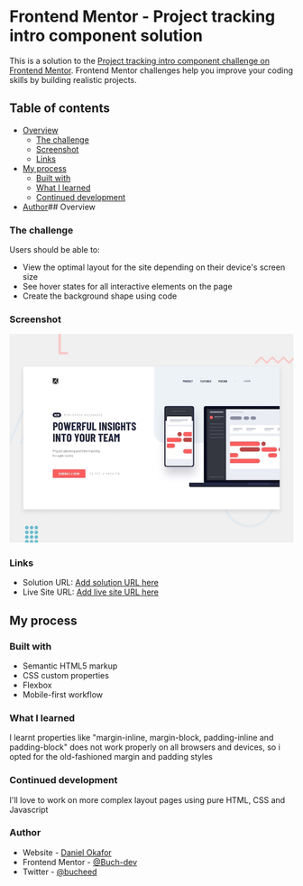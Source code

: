 # Frontend Mentor - Project tracking intro component solution

This is a solution to the [Project tracking intro component challenge on Frontend Mentor](https://www.frontendmentor.io/challenges/project-tracking-intro-component-5d289097500fcb331a67d80e). Frontend Mentor challenges help you improve your coding skills by building realistic projects. 

## Table of contents

- [Overview](#overview)
  - [The challenge](#the-challenge)
  - [Screenshot](#screenshot)
  - [Links](#links)
- [My process](#my-process)
  - [Built with](#built-with)
  - [What I learned](#what-i-learned)
  - [Continued development](#continued-development)
- [Author](#author)## Overview

### The challenge

Users should be able to:

- View the optimal layout for the site depending on their device's screen size
- See hover states for all interactive elements on the page
- Create the background shape using code

### Screenshot

![](./design/desktop-preview.jpg)

### Links

- Solution URL: [Add solution URL here](https://your-solution-url.com)
- Live Site URL: [Add live site URL here](https://your-live-site-url.com)

## My process

### Built with

- Semantic HTML5 markup
- CSS custom properties
- Flexbox
- Mobile-first workflow

### What I learned

I learnt properties like "margin-inline, margin-block, padding-inline and padding-block" does not work properly on all browsers and devices, so i opted for the old-fashioned margin and padding styles



### Continued development

I'll love to work on more complex layout pages using pure HTML, CSS and Javascript

### Author

- Website - [Daniel Okafor](https://www.your-site.com)
- Frontend Mentor - [@Buch-dev](https://www.frontendmentor.io/profile/Buch-dev)
- Twitter - [@bucheed](https://www.twitter.com/bucheed)
